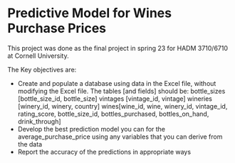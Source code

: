 # Predictive Model for Wines Purchase Prices
This project was done as the final project in spring 23 for HADM 3710/6710 at Cornell University. 

The Key objectives are: 
+ Create and populate a database using data in the Excel file, without modifying the Excel file.  The tables [and fields] should be:
     bottle_sizes [bottle_size_id, bottle_size]
     vintages [vintage_id, vintage]
     wineries [winery_id, winery, country]
     wines[wine_id, wine, winery_id, vintage_id, rating_score, bottle_size_id, bottles_purchased, bottles_on_hand, drink_through]
+ Develop the best prediction model you can for the average_purchase_price using any variables that you can derive from the data
+ Report the accuracy of the predictions in appropriate ways
